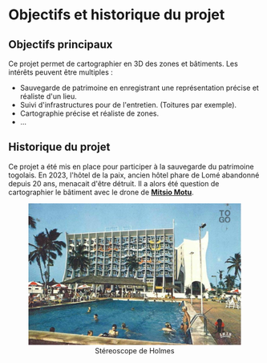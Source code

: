 # Objectifs et historique du projet


## Objectifs principaux

Ce projet permet de cartographier en 3D des zones et bâtiments. Les intérêts peuvent être multiples : 
- Sauvegarde de patrimoine en enregistrant une représentation précise et réaliste d'un lieu.
- Suivi d'infrastructures pour de l'entretien. (Toitures par exemple).
- Cartographie précise et réaliste de zones.
- ...

## Historique du projet

Ce projet a été mis en place pour participer à la sauvegarde du patrimoine togolais. En 2023, l'hôtel de la paix, ancien hôtel phare de Lomé abandonné depuis 20 ans, menacait d'être détruit. Il a alors été question de cartographier le bâtiment avec le drone de **[Mitsio Motu](https://www.mitsiomotu.com/)**. 

<figure align="center">
    <img src="../images/hdp_original_picture.jpg" | width=500/>
    <figcaption>Stéreoscope de Holmes</figcaption>
</figure>
